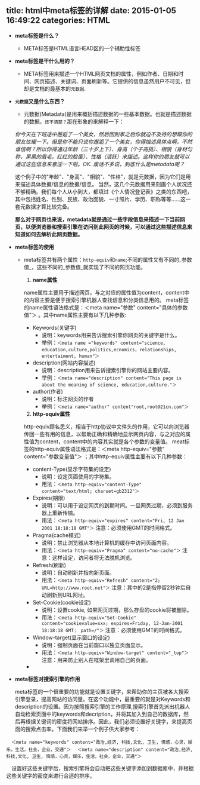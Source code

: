 title: html中meta标签的详解
date: 2015-01-05 16:49:22
categories: HTML
---
* __meta标签是什么？__
  - META标签是HTML语言HEAD区的一个辅助性标签

* __meta标签是干什么用的？__

  - META标签用来描述一个HTML网页文档的属性，例如作者、日期和时间、网页描述、关键词、页面刷新等。它提供的信息虽然用户不可见，但却是文档的最基本的`元数据`.

* __`元数据`又是什么东西？__

  - 元数据(Metadata)是用来概括描述数据的一些基本数据。也就是描述数据的数据。`还不清楚？`那在形象的来解释一下：

  _你今天在下班途中邂逅了一个美女，然后回到家之后你就迫不及待的想跟你的朋友炫耀一下。但是你不能只说你邂逅了一个美女，你得描述具体点啊，不然谁信啊？所以你得通过年龄（三十岁上下）、身高（个子高挑）、相貌（身材匀称，黑黑的眉毛，红红的脸蛋）、性格（活跃）来描述。这样你的朋友就可以通过这些信息来意淫一下啦。OK. 废话不多说，到底什么是metadata呢？_

  这个例子中的"年龄"、"身高"、"相貌"、"性格"，就是元数据，因为它们是用来描述具体数据/信息的数据/信息。
  当然，这几个元数据用来刻画个人状况还不够精确。我们每个人从小到大，都填过《个人情况登记表》之类的东西吧，其中包括姓名、性别、民族、政治面貌、一寸照片、学历、职称等等......这一套元数据才算比较完备。

  __那么对于网页也来说，metadata就是通过一些字段信息来描述一下当前网页，以便浏览器和搜索引擎在访问到此网页的时候，可以通过这些描述信息来知道如何去解析此网页数据。__

* __meta标签的使用__

  - meta标签共有两个属性：`http-equiv`和`name`;不同的属性又有不同的_参数值_，这些不同的_参数值_就实现了不同的网页功能。
    1. __name属性__

    name属性主要用于描述网页，与之对应的属性值为content，content中的内容主要是便于搜索引擎机器人查找信息和分类信息用的。
    meta标签的name属性语法格式是：＜meta name="参数" content="具体的参数值"＞ 。其中name属性主要有以下几种参数:
      * Keywords(关键字)
        - 说明：keywords用来告诉搜索引擎你网页的关键字是什么。
        - 举例：`＜meta name ="keywords" content="science, education,culture,politics,ecnomics，relationships, entertaiment, human"＞`
      * description(网站内容描述)
        - 说明：description用来告诉搜索引擎你的网站主要内容。
        - 举例：`＜meta name="description" content="This page is about the meaning of science, education,culture."＞`
      * author(作者)
        - 说明：标注网页的作者
        - 举例：`＜meta name="author" content"root,root@21cn.com"＞`
    2. __http-equiv属性__

    http-equiv顾名思义，相当于http协议中文件头的作用，它可以向浏览器传回一些有用的信息，以帮助正确和精确地显示网页内容，与之对应的属性值为content，content中的内容其实就是各个参数的变量值。
    meat标签的http-equiv属性语法格式是：＜meta http-equiv="参数" content="参数变量值"＞ ；其中http-equiv属性主要有以下几种参数：
      * content-Type(显示字符集的设定)
        - 说明：设定页面使用的字符集。
        - 用法：`＜meta http-equiv="content-Type" content="text/html; charset=gb2312"＞`
      * Expires(期限)
        - 说明：可以用于设定网页的到期时间。一旦网页过期，必须到服务器上重新传输。
        - 用法：`＜meta http-equiv="expires" content="Fri, 12 Jan 2001 18:18:18 GMT"＞`
          注意：必须使用GMT的时间格式。
      * Pragma(cache模式)
        - 说明：禁止浏览器从本地计算机的缓存中访问页面内容。
        - 用法：`＜meta http-equiv="Pragma" content="no-cache"＞`
          注意：这样设定，访问者将无法脱机浏览。
      * Refresh(刷新)
        - 说明：自动刷新并指向新页面。
        - 用法：`＜meta http-equiv="Refresh" content="2; URL=http://www.root.net"＞`
          注意：其中的2是指停留2秒钟后自动刷新到URL网址。
      * Set-Cookie(cookie设定)
        - 说明：设置cookie, 如果网页过期，那么存盘的cookie将被删除。
        - 用法：`＜meta http-equiv="Set-Cookie" content="cookievalue=xxx; expires=Friday, 12-Jan-2001 18:18:18 GMT； path=/"＞`
          注意：必须使用GMT的时间格式。
      * Window-target(显示窗口的设定)
        - 说明：强制页面在当前窗口以独立页面显示。
        - 用法：`＜meta http-equiv="Window-target" content="_top"＞`
          注意：用来防止别人在框架里调用自己的页面。
      *
* __meta标签对搜索引擎的作用__

  meta标签的一个很重要的功能就是设置关键字，来帮助你的主页被各大搜索引擎登录，提高网站的访问量。在这个功能中，最重要的就是对Keywords和description的设置。因为按照搜索引擎的工作原理,搜索引擎首先派出机器人自动检索页面中的keywords和decription，并将其加入到自己的数据库，然后再根据关键词的密度将网站排序。因此，我们必须设置好关键字，来提高页面的搜索点击率。下面我们来举一个例子供大家参考：

　`＜meta name="keywords" content="政治,经济, 科技,文化, 卫生, 情感，心灵，娱乐，生活，社会，企业，交通"＞`
　`＜meta name="description" content="政治,经济, 科技,文化, 卫生, 情感，心灵，娱乐，生活，社会，企业，交通"＞`

　设置好这些关键字后，搜索引擎将会自动把这些关键字添加到数据库中，并根据这些关键字的密度来进行合适的排序。


